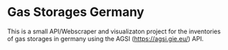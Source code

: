 # Gas Storages Germany
This is a small API/Webscraper and visualizaton project for the inventories of gas storages in germany using the AGSI (https://agsi.gie.eu/) API.

